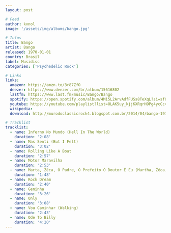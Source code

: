 ```yaml
---
layout: post

# Feed
author: kvnol
image: '/assets/img/albums/bango.jpg'

# Infos
title: Bango
artist: Bango
released: 1970-01-01
country: Brasil
label: Musidisc
categories: ['Psychedelic Rock']

# Links
links:
  amazon: https://amzn.to/3r87ZfO
  deezer: https://www.deezer.com/br/album/15616802
  lastfm: https://www.last.fm/music/Bango/Bango
  spotify: https://open.spotify.com/album/4Mi5L2ArvAdfFUSs8TeXqL?si=sfOTGRNFTNCjgTmWpvqVSg
  youtube: https://youtube.com/playlist?list=OLAK5uy_kjjKXRqrHOPg4ycCcv1ss6I0BKQhai818
  wikipedia:
  download: http://murodoclassicrock4.blogspot.com.br/2014/04/bango-1971.html

# Tracklist
tracklist:
  - name: Inferno No Mundo (Hell In The World)
    duration: '2:08'
  - name: Mas Senti (But I Felt)
    duration: '3:02'
  - name: Rolling Like A Boat
    duration: '2:57'
  - name: Motor Maravilha
    duration: '2:53'
  - name: Marta, Zéca, O Padre, O Prefeito O Doutor E Eu (Martha, Zéca, The Priest, The Mayor, The Doctor And Me)
    duration: '1:48'
  - name: Rock Dream
    duration: '2:40'
  - name: Geninha
    duration: '3:26'
  - name: Only
    duration: '3:08'
  - name: Vou Caminhar (Walking)
    duration: '2:43'
  - name: Ode To Billy
    duration: '4:20'
---
```

